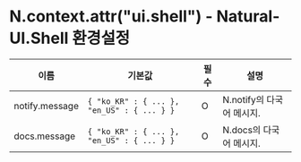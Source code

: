 # N.context.attr("ui.shell") - Natural-UI.Shell 환경설정

| 이름 | 기본값 | 필수 | 설명 |
|------|---------|----------|-------------|
| notify.message | `{ "ko_KR" : { ... }, "en_US" : { ... } }` | O | N.notify의 다국어 메시지. |
| docs.message | `{ "ko_KR" : { ... }, "en_US" : { ... } }` | O | N.docs의 다국어 메시지. |
